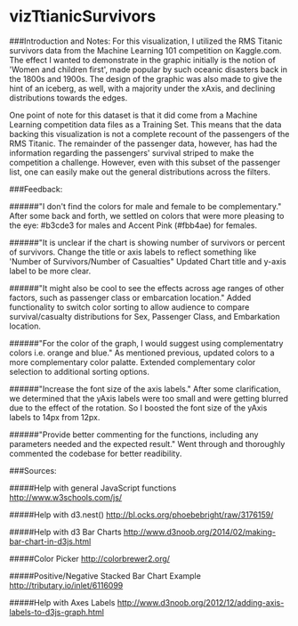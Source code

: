 # vizTtianicSurvivors


###Introduction and Notes:
For this visualization, I utilized the RMS Titanic survivors data from the Machine Learning 101 competition on Kaggle.com.  The effect I wanted to demonstrate in the graphic initially is the notion of 'Women and children first', made popular by such oceanic disasters back in the 1800s and 1900s.  The design of the graphic was also made to give the hint of an iceberg, as well, with a majority under the xAxis, and declining distributions towards the edges.

One point of note for this dataset is that it did come from a Machine Learning competition data files as a Training Set.  This means that the data backing this visualization is not a complete recount of the passengers of the RMS Titanic.  The remainder of the passenger data, however, has had the information regarding the passengers' survival striped to make the competition a challenge.  However, even with this subset of the passenger list, one can easily make out the general distributions across the filters.

###Feedback:

######"I don't find the colors for male and female to be complementary."
After some back and forth, we settled on colors that were more pleasing to the eye: #b3cde3 for males and Accent Pink (#fbb4ae) for females.

######"It is unclear if the chart is showing number of survivors or percent of survivors.  Change the title or axis labels to reflect something like 'Number of Survivors/Number of Casualties"
Updated Chart title and y-axis label to be more clear.

######"It might also be cool to see the effects across age ranges of other factors, such as passenger class or embarcation location."
Added functionality to switch color sorting to allow audience to compare survival/casualty distributions for Sex, Passenger Class, and Embarkation location.

######"For the color of the graph, I would suggest using complementatry colors i.e. orange and blue."
As mentioned previous, updated colors to a more complementary color palatte.  Extended complementary color selection to additional sorting options.

######"Increase the font size of the axis labels."
After some clarification, we determined that the yAxis labels were too small and were getting blurred due to the effect of the rotation.  So I boosted the font size of the yAxis labels to 14px from 12px.

######"Provide better commenting for the functions, including any parameters needed and the expected result."
Went through and thoroughly commented the codebase for better readibility.

###Sources:

#####Help with general JavaScript functions
http://www.w3schools.com/js/

#####Help with d3.nest()
http://bl.ocks.org/phoebebright/raw/3176159/

#####Help with d3 Bar Charts
http://www.d3noob.org/2014/02/making-bar-chart-in-d3js.html

#####Color Picker
http://colorbrewer2.org/

#####Positive/Negative Stacked Bar Chart Example
http://tributary.io/inlet/6116099

#####Help with Axes Labels
http://www.d3noob.org/2012/12/adding-axis-labels-to-d3js-graph.html


